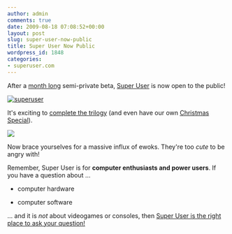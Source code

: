 ```yaml
---
author: admin
comments: true
date: 2009-08-18 07:08:52+00:00
layout: post
slug: super-user-now-public
title: Super User Now Public
wordpress_id: 1848
categories:
- superuser.com
---
```



After a [month long](http://blog.stackoverflow.com/2009/07/super-user-semi-private-beta-begins/) semi-private beta, [Super User](http://superuser.com) is now open to the public!



[![superuser](http://superuser.com/content/superuser/img/logo.png)](http://superuser.com)



It's exciting to [complete the trilogy](http://blog.stackoverflow.com/2009/05/the-stack-overflow-trilogy/) (and even have our own [Christmas Special](http://blog.stackoverflow.com/2009/06/cmon-get-meta/)).



![](http://blog.stackoverflow.com/wp-content/uploads/ewoks.jpg)



Now brace yourselves for a massive influx of ewoks. They're too _cute_ to be angry with!



Remember, Super User is for **computer enthusiasts and power users**. If you have a question about ...







  * computer hardware

  * computer software




… and it is _not_ about videogames or consoles, then [Super User is the right place to ask your question!](http://superuser.com/)

